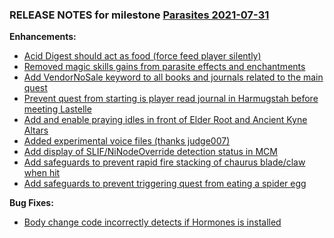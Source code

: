 ### RELEASE NOTES for milestone [Parasites 2021-07-31](https://github.com/SkyrimLL/SkLLmods/milestone/105?closed=1) 
**Enhancements:** 
- [Acid Digest should act as food (force feed player silently)](https://github.com/SkyrimLL/SkLLmods/issues/1254)
- [Removed magic skills gains from parasite effects and enchantments](https://github.com/SkyrimLL/SkLLmods/issues/1249)
- [Add VendorNoSale keyword to all books and journals related to the main quest](https://github.com/SkyrimLL/SkLLmods/issues/1248)
- [Prevent quest from starting is player read journal in Harmugstah before meeting Lastelle](https://github.com/SkyrimLL/SkLLmods/issues/1247)
- [Add and enable praying idles in front of Elder Root and Ancient Kyne Altars](https://github.com/SkyrimLL/SkLLmods/issues/1245)
- [Added experimental voice files (thanks judge007)](https://github.com/SkyrimLL/SkLLmods/issues/1244)
- [Add display of SLIF/NiNodeOverride detection status in MCM](https://github.com/SkyrimLL/SkLLmods/issues/1239)
- [Add safeguards to prevent rapid fire stacking of chaurus blade/claw when hit](https://github.com/SkyrimLL/SkLLmods/issues/1238)
- [Add safeguards to prevent triggering quest from eating a spider egg](https://github.com/SkyrimLL/SkLLmods/issues/1237)

**Bug Fixes:** 
- [Body change code incorrectly detects if Hormones is installed](https://github.com/SkyrimLL/SkLLmods/issues/1240)

